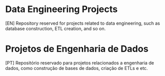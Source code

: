 # Data Engineering Projects
[EN] Repository reserved for projects related to data engineering, such as database construction, ETL creation, and so on.

# Projetos de Engenharia de Dados
[PT] Repositório reservado para projetos relacionados a engenharia de dados, como construção de bases de dados, criação de ETLs e etc.